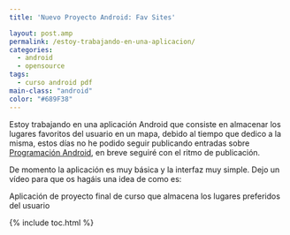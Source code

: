 ```yaml
---
title: 'Nuevo Proyecto Android: Fav Sites'

layout: post.amp
permalink: /estoy-trabajando-en-una-aplicacion/
categories:
  - android
  - opensource
tags:
  - curso android pdf
main-class: "android"
color: "#689F38"
---
```

<amp-img on="tap:lightbox1" role="button" tabindex="0" layout="responsive"  src="/assets/img/2013/07/iconoAndroid.png"  width="128px" height="128px" />

Estoy trabajando en una aplicación Android que consiste en almacenar los lugares favoritos del usuario en un mapa, debido al tiempo que dedico a la misma, estos días no he podido seguir publicando entradas sobre [Programación Android][1], en breve seguiré con el ritmo de publicación.

De momento la aplicación es muy básica y la interfaz muy simple. Dejo un vídeo para que os hagáis una idea de como es:


<!--ad-->
<p >
</p>

Aplicación de proyecto final de curso que almacena los lugares preferidos del usuario



 [1]: /guia-de-desarrollo-android

{% include toc.html %}

